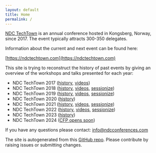 ```yaml
---
layout: default
title: Home
permalink: /
---
```


[NDC TechTown](https://ndctechtown.com) is an annual conference hosted in Kongsberg, Norway, since 2017. 
The event typically attracts 300-350 delegates.

Information about the current and next event can be found here:

  [https://ndctechtown.com](https://ndctechtown.com)

This site is trying to reconstruct the history of past events by giving an overview of the workshops and talks presented for each year:

- NDC TechTown 2017 ([history](./2017), [videos](https://www.youtube.com/playlist?list=PL03Lrmd9CiGeHIW7_TieRy3NZ9iHMEsUR))
- NDC TechTown 2018 ([history](./2018), [videos](https://www.youtube.com/playlist?list=PL03Lrmd9CiGdRHryVZBFFu6abvg-HJMmh), [sessionize](https://ndc-techtown-2018.sessionize.com/))
- NDC TechTown 2019 ([history](./2019), [videos](https://www.youtube.com/playlist?list=PL03Lrmd9CiGfJvVkPfPA8GSzFrz3bugmY), [sessionize](https://ndc-techtown-2019.sessionize.com/))
- NDC TechTown 2020 ([history](./2020)) 
- NDC TechTown 2021 ([history](./2021), [videos](https://www.youtube.com/playlist?list=PL03Lrmd9CiGenQiEJRS6JIWOb8tat-8NW), [sessionize](https://ndc-techtown-2021.sessionize.com/))
- NDC TechTown 2022 ([history](./2022), [videos](https://www.youtube.com/playlist?list=PL03Lrmd9CiGcmbQIzvAymHzNbRCnNe47e), [sessionize](https://ndc-techtown-2022.sessionize.com/))
- NDC TechTown 2023 ([history](./2023))
- NDC TechTown 2024 ([CFP opens soon](https://ndctechtown.com))

If you have any questions please contact: [info@ndcconferences.com](info@ndcconferences.com)

The site is autogenerated from this [GitHub repo](https://github.com/olvemaudal/ndctechtownhistory).
Please contribute by raising issues or submitting changes.

